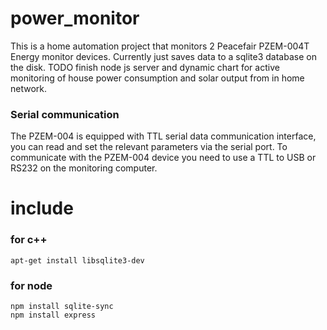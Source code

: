 # power_monitor

This is a home automation project that monitors 2 Peacefair PZEM-004T Energy monitor devices.  Currently just saves data to a
sqlite3 database on the disk.  TODO finish node js server and dynamic chart for active monitoring of house power consumption 
and solar output from in home network.

### Serial communication

The PZEM-004 is equipped with TTL serial data communication interface, you can read and set the relevant parameters via the 
serial port.   To communicate with the PZEM-004 device you need to use a TTL to USB or RS232 on the monitoring computer. 

# include 
### for c++
```
apt-get install libsqlite3-dev 
```

### for node 
```
npm install sqlite-sync
npm install express
```
